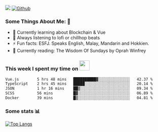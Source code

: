 ![](https://visitor-badge.laobi.icu/badge?page_id=seanho96.seanho96)
[![Github](https://img.shields.io/github/followers/seanho96?label=Follow&style=social)](https://github.com/seanho96)

### Some Things About Me: 👋
- 🌱 Currently learning about Blockchain & Vue
- :musical_note: Always listening to lofi or chillhop beats
- :zap: Fun facts: ESFJ. Speaks English, Malay, Mandarin and Hokkien.
- :book: Currently reading: The Wisdom Of Sundays by Oprah Winfrey

### This week I spent my time on <img src="https://media.giphy.com/media/SvQzkTQb3ZwKcj1QTO/giphy.gif" width="32">

<!--START_SECTION:waka-->

```txt
Vue.js        5 hrs 48 mins   ██████████▓░░░░░░░░░░░░░░   42.37 %
TypeScript    2 hrs 45 mins   █████░░░░░░░░░░░░░░░░░░░░   20.14 %
JSON          1 hr 16 mins    ██▒░░░░░░░░░░░░░░░░░░░░░░   09.34 %
SCSS          56 mins         █▓░░░░░░░░░░░░░░░░░░░░░░░   06.89 %
Docker        39 mins         █▒░░░░░░░░░░░░░░░░░░░░░░░   04.81 %
```

<!--END_SECTION:waka-->

### Some stats 📊

[![Top Langs](https://github-readme-stats.vercel.app/api/top-langs/?username=seanho96&layout=compact&theme=graywhite)](https://github.com/anuraghazra/github-readme-stats)
<br/>
<!-- ![GitHub stats](https://github-readme-stats.vercel.app/api?username=seanho96&show_icons=true&theme=graywhite)-->

